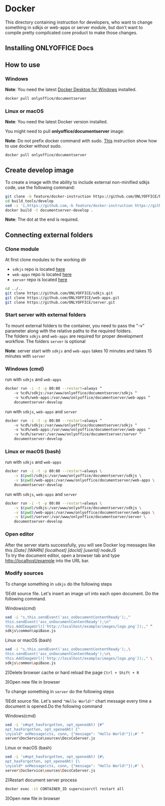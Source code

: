 # Docker

This directory containing instruction for developers,
who want to change something in sdkjs or web-apps or server module,
but don't want to compile pretty compilcated core product to make those changes.

## Installing ONLYOFFICE Docs

## How to use

### Windows

**Note**: You need the latest
[Docker Desktop for Windows](https://docs.docker.com/desktop/install/windows-install/)
installed.

```bash
docker pull onlyoffice/documentserver
```

### Linux or macOS

**Note**: You need the latest Docker version installed.

You might need to pull **onlyoffice/documentserver** image:

**Note**: Do not prefix docker command with sudo.
[This](https://docs.docker.com/engine/install/linux-postinstall/#manage-docker-as-a-non-root-user)
instruction show how to use docker without sudo.

```bash
docker pull onlyoffice/documentserver
```

## Create develop image

To create a image with the ability to include external non-minified sdkjs code,
use the following command:

```bash
git clone -b feature/docker-instruction https://github.com/ONLYOFFICE/build_tools.git
cd build_tools/develop
sed -i 's,https://github.com,-b feature/docker-instruction https://github.com,' Dockerfile
docker build -t documentserver-develop .
```

**Note**: The dot at the end is required.

## Connecting external folders

### Clone module

At first clone modules to the working dir

* `sdkjs` repo is located [here](https://github.com/ONLYOFFICE/sdkjs/)
* `web-apps` repo is located [here](https://github.com/ONLYOFFICE/web-apps/)
* `server` repo is located [here](https://github.com/ONLYOFFICE/server/)

```bash
cd ../..
git clone https://github.com/ONLYOFFICE/sdkjs.git
git clone https://github.com/ONLYOFFICE/web-apps.git
git clone https://github.com/ONLYOFFICE/server.git
```

### Start server with external folders

To mount external folders to the container,
you need to pass the "-v" parameter
along with the relative paths to the required folders.  
The folders `sdkjs` and `web-apps` are required for proper development workflow.
The folders `server` is optional

**Note**: server start with `sdkjs` and `web-apps` takes 10 minutes
and takes 15 minutes with `server`

### Windows (cmd)

run with `sdkjs` and `web-apps`

```bash
docker run -i -t -p 80:80 --restart=always ^
    -v %cd%/sdkjs:/var/www/onlyoffice/documentserver/sdkjs ^
    -v %cd%/web-apps:/var/www/onlyoffice/documentserver/web-apps ^
    documentserver-develop
```

run with `sdkjs`, `web-apps` and `server`

```bash
docker run -i -t -p 80:80 --restart=always ^
    -v %cd%/sdkjs:/var/www/onlyoffice/documentserver/sdkjs ^
    -v %cd%/web-apps:/var/www/onlyoffice/documentserver/web-apps ^
    -v %cd%/server:/var/www/onlyoffice/documentserver/server ^
    documentserver-develop
```

### Linux or macOS (bash)

run with `sdkjs` and `web-apps`

```bash
docker run -i -t -p 80:80 --restart=always \
    -v $(pwd)/sdkjs:/var/www/onlyoffice/documentserver/sdkjs \
    -v $(pwd)/web-apps:/var/www/onlyoffice/documentserver/web-apps \
    documentserver-develop
```

run with `sdkjs`, `web-apps` and `server`

```bash
docker run -i -t -p 80:80 --restart=always \
    -v $(pwd)/sdkjs:/var/www/onlyoffice/documentserver/sdkjs \
    -v $(pwd)/web-apps:/var/www/onlyoffice/documentserver/web-apps \
    -v $(pwd)/server:/var/www/onlyoffice/documentserver/server \
    documentserver-develop
```

### Open editor

After the server starts successfully, you will see Docker log messages like this
*[Date] [WARN] [localhost] [docId] [userId] nodeJS*  
To try the document editor, open a browser tab and type
[http://localhost/example](http://localhost/example) into the URL bar.

### Modify sources

To change something in `sdkjs` do the following steps

1)Edit source file. Let's insert an image url into each open document.
Do the following command.

Windows(cmd)

```bash
sed -i "s,this.sendEvent('asc_onDocumentContentReady');,^
this.sendEvent('asc_onDocumentContentReady');\n^
this.AddImageUrl(['http://localhost/example/images/logo.png']);," ^
sdkjs\common\apiBase.js
```

Linux or macOS (bash)

```bash
sed -i "s,this.sendEvent('asc_onDocumentContentReady');,\
this.sendEvent('asc_onDocumentContentReady');\n\
this.AddImageUrl(['http://localhost/example/images/logo.png']);," \
sdkjs\common\apiBase.js
```

2)Delete browser cache or hard reload the page `Ctrl + Shift + R`

3)Open new file in browser

To change something in `server` do the following steps

1)Edit source file. Let's send `"Hello World!"`
chart message every time a document is opened.Do the following command

Windows(cmd)

```bash
sed -i 's#opt_hasForgotten, opt_openedAt) {#^
opt_hasForgotten, opt_openedAt) {^
\nyield* onMessage(ctx, conn, {"message": "Hello World!"});#' ^
server\DocService\sources\DocsCoServer.js
```

Linux or macOS (bash)

```bash
sed -i 's#opt_hasForgotten, opt_openedAt) {#\
opt_hasForgotten, opt_openedAt) {\
\nyield* onMessage(ctx, conn, {"message": "Hello World!"});#' \
server\DocService\sources\DocsCoServer.js
```

2)Restart document server process

```bash
docker exec -it CONTAINER_ID supervisorctl restart all
``` 

3)Open new file in browser
